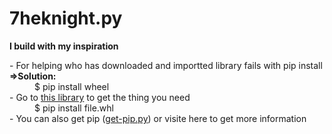 # 7heknight.py
<p style='font-weight: bold;'>I build with my inspiration</p>
<dl>
  <dt>- For helping who has downloaded and importted library fails with pip install</dt>
  <dt style='font-weight: bold;'>=>Solution:</dt>
    <dd>$ pip install wheel</dd>
  <dt> - Go to <a href='https://www.lfd.uci.edu/~gohlke/pythonlibs/'>this library</a> to get the thing you need</dt>
    <dd>$ pip install file.whl</dd>
  <dt>- You can also get pip (<a href='https://github.com/7heKnight/7heknight.py/blob/main/get-pip.py'>get-pip.py</a>) or visite here to get more information</dt>
</dl>
